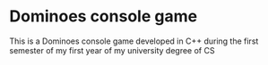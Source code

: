 # Dominoes console game

This is a Dominoes console game developed in C++ during the first semester of my first year of my university degree of CS
